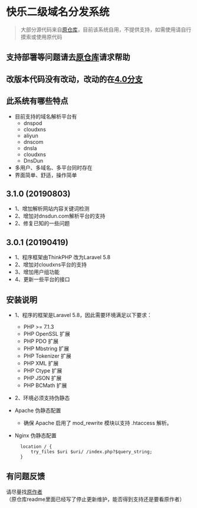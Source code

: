 # 快乐二级域名分发系统
> 大部分源代码来自[原仓库](https://github.com/klsf/kldns)，目前该系统自用，不提供支持，如需使用请自行摸索或使用原代码

## 支持部署等问题请去[原仓库](https://github.com/klsf/kldns)请求帮助

## 改版本代码没有改动，改动的在[4.0分支](https://github.com/HSDComputerTeam/kldns/tree/4.0)

## 此系统有哪些特点
* 目前支持的域名解析平台有
    *  dnspod
    *  cloudxns
    *  aliyun
    *  dnscom
    *  dnsla
    *  cloudxns
    *  DnsDun
* 多用户、多域名、多平台同时存在
* 界面简单、舒适，操作简单
## 3.1.0 (20190803)
* 1、增加解析网站内容关键词检测
* 2、增加对dnsdun.com解析平台的支持
* 2、修复已知的一些问题
## 3.0.1 (20190419)
* 1、程序框架由ThinkPHP 改为Laravel 5.8
* 2、增加对cloudxns平台的支持
* 3、增加用户组功能
* 4、更新一些平台的接口

## 安装说明
* 1、程序的框架是Laravel 5.8，因此需要环境满足以下要求：
    * PHP >= 7.1.3
    * PHP OpenSSL 扩展
    * PHP PDO 扩展
    * PHP Mbstring 扩展
    * PHP Tokenizer 扩展
    * PHP XML 扩展
    * PHP Ctype 扩展
    * PHP JSON 扩展
    * PHP BCMath 扩展
* 2、环境必须支持伪静态

* Apache 伪静态配置
    * 确保 Apache 启用了 mod_rewrite 模块以支持 .htaccess 解析。
* Nginx 伪静态配置

        location / {
            try_files $uri $uri/ /index.php?$query_string;
        }

## 有问题反馈
请尽量找[原作者](https://github.com/klsf/kldns)  
（原仓库readme里面已经写了停止更新维护，能否得到支持还是要看原作者）
